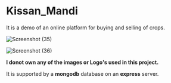 # Kissan_Mandi
It is a demo of an online platform for buying and selling of crops.  

![Screenshot (35)](https://user-images.githubusercontent.com/61156183/131366814-17b16dce-08e6-4401-9f00-80ac1fd3f1e4.png)
  
![Screenshot (36)](https://user-images.githubusercontent.com/61156183/131367041-b010813d-1971-4696-b9c6-4ca5512b3285.png)
  
**I donot own any of the images or Logo's used in this project.** 
  
It is supported by a **mongodb** database on an **express** server.  
 
